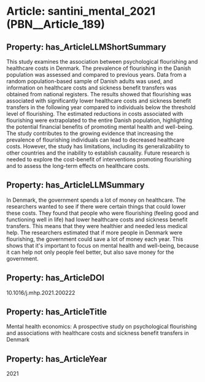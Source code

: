 # Article: __santini_mental_2021__ (PBN__Article_189)

## Property: has_ArticleLLMShortSummary

This study examines the association between psychological flourishing and healthcare costs in Denmark. The prevalence of flourishing in the Danish population was assessed and compared to previous years. Data from a random population-based sample of Danish adults was used, and information on healthcare costs and sickness benefit transfers was obtained from national registers. The results showed that flourishing was associated with significantly lower healthcare costs and sickness benefit transfers in the following year compared to individuals below the threshold level of flourishing. The estimated reductions in costs associated with flourishing were extrapolated to the entire Danish population, highlighting the potential financial benefits of promoting mental health and well-being. The study contributes to the growing evidence that increasing the prevalence of flourishing individuals can lead to decreased healthcare costs. However, the study has limitations, including its generalizability to other countries and the inability to establish causality. Future research is needed to explore the cost-benefit of interventions promoting flourishing and to assess the long-term effects on healthcare costs.

## Property: has_ArticleLLMSummary

In Denmark, the government spends a lot of money on healthcare. The researchers wanted to see if there were certain things that could lower these costs. They found that people who were flourishing (feeling good and functioning well in life) had lower healthcare costs and sickness benefit transfers. This means that they were healthier and needed less medical help. The researchers estimated that if more people in Denmark were flourishing, the government could save a lot of money each year. This shows that it's important to focus on mental health and well-being, because it can help not only people feel better, but also save money for the government.

## Property: has_ArticleDOI

10.1016/j.mhp.2021.200222

## Property: has_ArticleTitle

Mental health economics: A prospective study on psychological flourishing and associations with healthcare costs and sickness benefit transfers in Denmark

## Property: has_ArticleYear

2021

